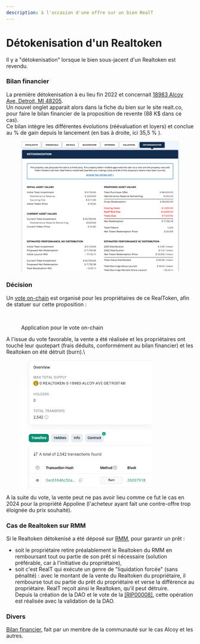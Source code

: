 ```yaml
---
description: à l'occasion d'une offre sur un bien RealT
---
```


# Détokenisation d'un Realtoken



Il y a "détokenisation" lorsque le bien sous-jacent d'un Realtoken est revendu.&#x20;

### Bilan financier

La première détokenisation à eu lieu fin 2022 et concernait  [18983 Alcoy Ave, Detroit, MI 48205](https://realt.co/product/18983-alcoy-ave-detroit-mi-48205#tab-title-detokenization_tab). \
Un nouvel onglet apparait alors dans la fiche du bien sur le site realt.co, pour faire le bilan financier de la proposition de revente (88 K$ dans ce cas).\
Ce bilan intègre les différentes évolutions (réévaluation et loyers) et conclue au % de gain depuis le lancement (en bas à droite, ici 35,5 % ).&#x20;

<figure><img src="../.gitbook/assets/image.png" alt="" width="563"><figcaption></figcaption></figure>

### Décision

Un [vote on-chain](../defi-realt/vote-realt.md) est organisé pour les propriétaires de ce RealToken, afin de statuer sur cette proposition :

<figure><img src="../.gitbook/assets/image (44).png" alt=""><figcaption><p>Application pour le vote on-chain</p></figcaption></figure>

A l'issue du vote favorable, la vente a été réalisée et les propriétaires ont touché leur quotepart (frais déduits, conformément au bilan financier) et les Realtoken on été détruit (burn).\


<figure><img src="../.gitbook/assets/image (1).png" alt="" width="350"><figcaption></figcaption></figure>

A la suite du vote, la vente peut ne pas avoir lieu comme ce fut le cas en 2024 pour la propriété Appoline (l'acheteur ayant fait une contre-offre trop éloignée du prix souhaité).

### Cas de Realtoken sur RMM

Si le Realtoken détokenisé a été déposé sur [RMM](../defi-realt/rmm/), pour garantir un prêt :&#x20;

* soit le propriétaire retire préalablement le Realtoken du RMM en remboursant tout ou partie de son prêt si nécessaire (solution préférable, car à l'initiative du propriétaire),
* soit c'est RealT qui exécute un genre de "liquidation forcée" (sans pénalité) : avec le montant de la vente du Realtoken du propriétaire, il rembourse tout ou partie du prêt du propriétaire et verse la différence au propriétaire. RealT reçoit ainsi le Realtoken, qu'il peut détruire.\
  Depuis la création de la DAO et le vote de la [\[RIP00008\]](https://www.tally.xyz/gov/realtoken-ecosystem-governance/proposal/4412019256781079844728885554420538992900805587725535743224739658055634526928?govId=eip155:100:0x4A5327347f077E72d2AaB19F68Ba8A7F12ec5d63), cette opération est réalisée avec la validation de la DAO.

### Divers&#x20;

[Bilan financier](https://docs.google.com/spreadsheets/d/1wYKRv7hjgq9Tahyw4QSLGlKnTvWQqtIgF14yqDhmb2U/edit?usp=sharing), fait par un membre de la communauté sur le cas Alcoy et les autres.

